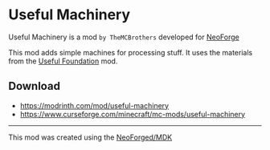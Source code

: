 Useful Machinery
===

Useful Machinery is a mod `by TheMCBrothers` developed for [NeoForge]

This mod adds simple machines for processing stuff.
It uses the materials from the [Useful Foundation] mod.

Download
---

* https://modrinth.com/mod/useful-machinery
* https://www.curseforge.com/minecraft/mc-mods/useful-machinery

---

This mod was created using the [NeoForged/MDK]

[NeoForge]: https://github.com/neoforged/NeoForge
[NeoForged/MDK]: https://github.com/NeoForged/MDK
[Useful Foundation]: https://github.com/TheMCBrothers/Useful-Foundation